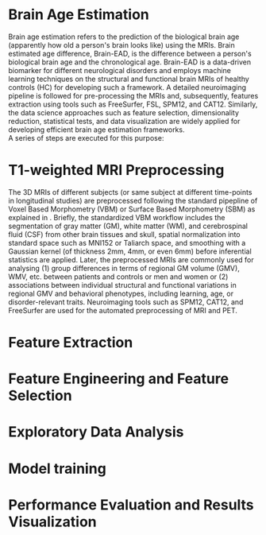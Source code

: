 # Brain Age Estimation
Brain age estimation refers to the prediction of the biological brain age (apparently how old a person's brain looks like) using the MRIs. Brain estimated age difference, Brain-EAD, is the difference between a person's biological brain age and the chronological age. Brain-EAD is a data-driven biomarker for different neurological disorders and employs machine learning techniques on the structural and functional brain MRIs of healthy controls (HC) for developing such a framework. A detailed neuroimaging pipeline is followed for pre-processing the MRIs and, subsequently, features extraction using tools such as FreeSurfer, FSL, SPM12, and CAT12. Similarly, the data science approaches such as feature selection, dimensionality reduction, statistical tests, and data visualization are widely applied for developing efficient brain age estimation frameworks.  
A series of steps are executed for this purpose:
# T1-weighted MRI Preprocessing 
The 3D MRIs of different subjects (or same subject at different time-points in longitudinal studies) are preprocessed following the standard pipepline of Voxel Based Morphometry (VBM) or Surface Based Morphometry (SBM) as explained in . Briefly, the standardized VBM workflow includes the segmentation of gray matter (GM), white matter (WM), and cerebrospinal fluid (CSF) from other brain tissues and skull, spatial normalization into standard space such as MNI152 or Taliarch space, and smoothing with a Gaussian kernel (of thickness 2mm, 4mm, or even 6mm) before inferential statistics are applied. Later, the preprocessed MRIs are commonly used for analysing (1) group differences in terms of regional GM volume (GMV), WMV, etc. between patients and controls or men and women or (2) associations between individual structural and functional variations in regional GMV and behavioral phenotypes, including learning, age, or disorder-relevant traits. Neuroimaging tools such as SPM12, CAT12, and FreeSurfer are used for the automated preprocessing of MRI and PET. 
# Feature Extraction

# Feature Engineering and Feature Selection

# Exploratory Data Analysis

# Model training

# Performance Evaluation and Results Visualization
